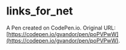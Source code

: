 # links_for_net

A Pen created on CodePen.io. Original URL: [https://codepen.io/gvandor/pen/poPVPwW](https://codepen.io/gvandor/pen/poPVPwW).


